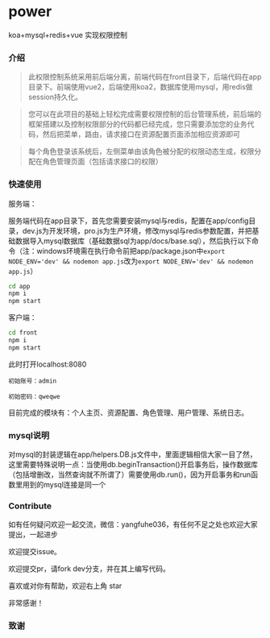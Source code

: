 # power
koa+mysql+redis+vue 实现权限控制

### 介绍
> 此权限控制系统采用前后端分离，前端代码在front目录下，后端代码在app目录下。前端使用vue2，后端使用koa2，数据库使用mysql，用redis做session持久化。

>您可以在此项目的基础上轻松完成需要权限控制的后台管理系统，前后端的框架搭建以及控制权限部分的代码都已经完成，您只需要添加您的业务代码，然后把菜单，路由，请求接口在资源配置页面添加相应资源即可

>每个角色登录该系统后，左侧菜单由该角色被分配的权限动态生成，权限分配在角色管理页面（包括请求接口的权限）

### 快速使用

服务端：

服务端代码在app目录下，首先您需要安装mysql与redis，配置在app/config目录，dev.js为开发环境，pro.js为生产环境，修改mysql与redis参数配置，并把基础数据导入mysql数据库（基础数据sql为app/docs/base.sql），然后执行以下命令（注：windows环境需在执行命令前把app/package.json中`export NODE_ENV='dev' && nodemon app.js`改为`export NODE_ENV='dev' && nodemon app.js`）

```bash
cd app
npm i
npm start
```
客户端：
```bash
cd front
npm i
npm start
```
此时打开localhost:8080

`初始账号：admin`

`初始密码：qweqwe`

目前完成的模块有：个人主页、资源配置、角色管理、用户管理、系统日志。

### mysql说明
对mysql的封装逻辑在app/helpers.DB.js文件中，里面逻辑相信大家一目了然，这里需要特殊说明一点：当使用db.beginTransaction()开启事务后，操作数据库（包括增删改，当然查询就不所谓了）需要使用db.run()，因为开启事务和run函数里用到的mysql连接是同一个

### Contribute

如有任何疑问欢迎一起交流，微信：yangfuhe036，有任何不足之处也欢迎大家提出，一起进步

欢迎提交issue。

欢迎提交pr，请fork dev分支，并在其上编写代码。

喜欢或对你有帮助，欢迎右上角 star

非常感谢！

### 致谢

